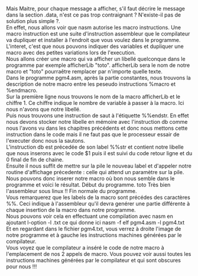 Mais Maitre, pour chaque message a afficher, s'il faut décrire le message dans la section .data, n'est ce pas trop contraignant ? N'existe-il pas de solution plus simple ?. <br>
En effet, nous allons voir que nasm autorise les macro instructions. Une macro instruction est une suite d'instruction assembleur que le compilateur va dupliquer et installer à l'endroit que vous voulez dans le programme.
L'interet, c'est que nous pouvons indiquer des variables et dupliquer une macro avec des petites variations lors de l'execution. <br>
Nous allons créer une macro qui va afficher un libellé quelconque dans le programme par exemple afficherLib "toto". afficherLib sera le nom de notre macro et "toto" pourraêtre remplacer par n'importe quelle texte.<br>
Dans le programme pgm4.asm, après la partie constantes, nous trouvons la description de notre macro entre les peseudo instructions %macro et %endmacro.<br>
Sur la première ligne nous trouvons le nom de la macro afficherLib et le chiffre 1. Ce chiffre indique le nombre de variable à passer à la macro. Ici nous n'avons que notre libellé.<br>
Puis nous trouvons une instruction de saut à l'étiquette %%endstr. En effet nous devons stocker notre libelle en mémoire avec l'instruction db comme nous l'avons vu dans les chapitres précédents et donc nous mettons cette instruction dans le code mais il ne faut pas que le processeur essair de l'executer donc nous la sautons.<br>
L'instruction db est précedée de son label %%str et contient notre libelle que nous inserons avec le code $1 puis il est suivi du code retour ligne et du 0 final de fin de chaine. <br>
Ensuite il nous suffit de mettre sur la pile le nouveau label et d'appeler notre routine d'affichage précedente : celle qui attend un paramètre sur la pile.<br>
Nous pouvons donc inserer notre macro où bon nous semble dans le programme et voici le résultat.
Début du programme.
toto
Très bien l'assembleur sous linux !!
Fin normale du programme.<br>
Vous remarquerez que les labels de la macro sont précédes des caractères %%. Ceci indique à l'assembleur qu'il devra genérer une partie différente à chaque insertion de la macro dans notre programme.<br>
Nous pouvons voir cela en effectuant une compilation avec nasm en ajoutant l-option -l <pgm>.txt ce qui donne ici
nasm -f elf pgm4.asm -l pgm4.txt <br>
Et en regardant dans le fichier pgm4.txt, vous verrez à droite l'image de notre programme et à gauche les instructions machines générées par le compilateur. <br>
Vous voyez que le compilateur a inséré le code de notre macro à l'emplacement de nos 2 appels de macro. 
Vous pouvez voir aussi toutes les instructions machines générées par le compilateur et qui sont obscures pour nous !!!

